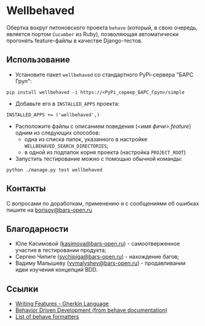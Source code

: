 # Wellbehaved

Обертка вокруг питоновского проекта ```behave``` (который, в свою очередь, является портом ```Cucumber``` из Ruby), позволяющая автоматически прогонять feature-файлы в качестве Django-тестов.

## Использование

* Установите пакет ```wellbehaved``` со стандартного PyPi-сервера "БАРС Груп":
```
pip install wellbehaved -i https://<PyPi_сервер_БАРС_Груп>/simple
```

* Добавьте его в ```INSTALLED_APPS``` проекта:
```
INSTALLED_APPS += ('wellbehaved',)
```
 * Расположите файлы с описанием поведения (_<имя фичи>.feature_) одним из следующих способов:
    * одна из списка папок, указанного в настройке ```WELLBEHAVED_SEARCH_DIRECTORIES```;
    * в одной из подпапок корня проекта (настройка ```PROJECT_ROOT```)
 * Запустить тестирование можно с помощью обычной команды:
```
python ./manage.py test wellbehaved
```

## Контакты

С вопросами по доработкам, применению и с сообщениями об ошибках пишите на <borisov@bars-open.ru>

## Благодарности

* Юле Касимовой (<kasimova@bars-open.ru>) - самоотверженное участие в тестировании продукта;
* Сергею Чипиге (<svchipiga@bars-open.ru>) - нахождение багов;
* Вадиму Малышеву (<vvmalyshev@bars-open.ru>) - продавливании идеи изучения концепций BDD.


## Ссылки

- [Writing Features - Gherkin Language][Writing Features]
- [Behavior Driven Development (from behave documentation)][Behavior Driven Development]
- [List of behave formatters][behave Formatters]

[Writing Features]: http://docs.behat.org/guides/1.gherkin.html
[Behavior Driven Development]: http://pythonhosted.org/behave/philosophy.html
[behave Formatters]: http://pythonhosted.org/behave/formatters.html
